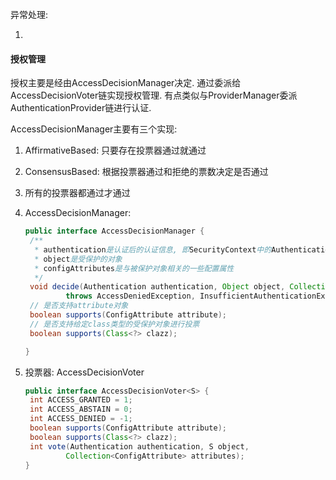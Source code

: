 异常处理:

1. 



#### 授权管理

授权主要是经由AccessDecisionManager决定. 通过委派给AccessDecisionVoter链实现授权管理. 有点类似与ProviderManager委派AuthenticationProvider链进行认证.

AccessDecisionManager主要有三个实现:

1. AffirmativeBased: 只要存在投票器通过就通过
2. ConsensusBased: 根据投票器通过和拒绝的票数决定是否通过
3.  所有的投票器都通过才通过



1. AccessDecisionManager:

   ```java
   public interface AccessDecisionManager {
   	/**
   	 * authentication是认证后的认证信息, 即SecurityContext中的Authentication
   	 * object是受保护的对象
   	 * configAttributes是与被保护对象相关的一些配置属性
   	 */
   	void decide(Authentication authentication, Object object, Collection<ConfigAttribute> configAttributes)
   			throws AccessDeniedException, InsufficientAuthenticationException;
    // 是否支持attribute对象
   	boolean supports(ConfigAttribute attribute);
   	// 是否支持给定class类型的受保护对象进行投票
   	boolean supports(Class<?> clazz);
   
   }
   ```

   

1. 投票器: AccessDecisionVoter

   ```java
   public interface AccessDecisionVoter<S> {
   	int ACCESS_GRANTED = 1;
   	int ACCESS_ABSTAIN = 0;
   	int ACCESS_DENIED = -1;
   	boolean supports(ConfigAttribute attribute);
   	boolean supports(Class<?> clazz);
   	int vote(Authentication authentication, S object,
   			Collection<ConfigAttribute> attributes);
   }
   ```

   

